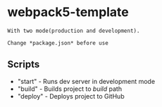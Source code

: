 # webpack5-template

    With two mode(production and development).

    Change *package.json* before use

## Scripts

- "start" - Runs dev server in development mode
- "build" - Builds project to _build_ path
- "deploy" - Deploys project to GitHub
